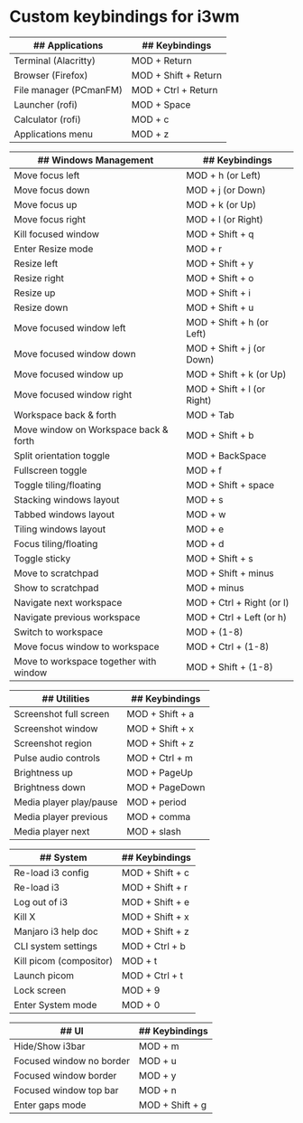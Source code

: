 # Custom keybindings for i3wm

|## Applications           |## Keybindings                      
|--------------------------|---------------------
|Terminal (Alacritty)      |MOD + Return         
|Browser (Firefox)         |MOD + Shift + Return 
|File manager (PCmanFM)    |MOD + Ctrl + Return  
|Launcher (rofi)           |MOD + Space          
|Calculator (rofi)         |MOD + c          
|Applications menu         |MOD + z              

|## Windows Management     |## Keybindings
|--------------------------|---------------------
|Move focus left           |MOD + h (or Left)    
|Move focus down           |MOD + j (or Down)    
|Move focus up             |MOD + k (or Up)      
|Move focus right          |MOD + l (or Right)   
|Kill focused window       |MOD + Shift + q      
|Enter Resize mode         |MOD + r              
|Resize left               |MOD + Shift + y
|Resize right              |MOD + Shift + o
|Resize up                 |MOD + Shift + i
|Resize down               |MOD + Shift + u
|Move focused window left  |MOD + Shift + h (or Left)    
|Move focused window down  |MOD + Shift + j (or Down)    
|Move focused window up    |MOD + Shift + k (or Up)      
|Move focused window right |MOD + Shift + l (or Right)   
|Workspace back & forth    |MOD + Tab            
|Move window on Workspace back & forth    |MOD + Shift + b            
|Split orientation toggle  |MOD + BackSpace
|Fullscreen toggle         |MOD + f
|Toggle tiling/floating    |MOD + Shift + space
|Stacking windows layout   |MOD + s
|Tabbed windows layout     |MOD + w
|Tiling windows layout     |MOD + e
|Focus tiling/floating     |MOD + d
|Toggle sticky             |MOD + Shift + s
|Move to scratchpad        |MOD + Shift + minus
|Show to scratchpad        |MOD + minus
|Navigate next workspace   |MOD + Ctrl + Right (or l)
|Navigate previous workspace |MOD + Ctrl + Left (or h)
|Switch to workspace       |MOD + (1-8) 
|Move focus window to workspace |MOD + Ctrl + (1-8)
|Move to workspace together with window |MOD + Shift + (1-8)

|## Utilities              |## Keybindings
|--------------------------|---------------------
|Screenshot full screen    |MOD + Shift + a      
|Screenshot window         |MOD + Shift + x      
|Screenshot region         |MOD + Shift + z      
|Pulse audio controls      |MOD + Ctrl + m       
|Brightness up             |MOD + PageUp         
|Brightness down           |MOD + PageDown       
|Media player play/pause   |MOD + period       
|Media player previous     |MOD + comma       
|Media player next         |MOD + slash       

|## System                 |## Keybindings                  
|--------------------------|---------------------
|Re-load i3 config         |MOD + Shift + c      
|Re-load i3                |MOD + Shift + r      
|Log out of i3             |MOD + Shift + e
|Kill X                    |MOD + Shift + x      
|Manjaro i3 help doc       |MOD + Shift + z      
|CLI system settings       |MOD + Ctrl + b       
|Kill picom (compositor)   |MOD + t              
|Launch picom              |MOD + Ctrl + t       
|Lock screen               |MOD + 9
|Enter System mode         |MOD + 0

|## UI                     |## Keybindings                  
|--------------------------|---------------------
|Hide/Show i3bar           |MOD + m
|Focused window no border  |MOD + u               
|Focused window border     |MOD + y               
|Focused window top bar    |MOD + n               
|Enter gaps mode           |MOD + Shift + g
